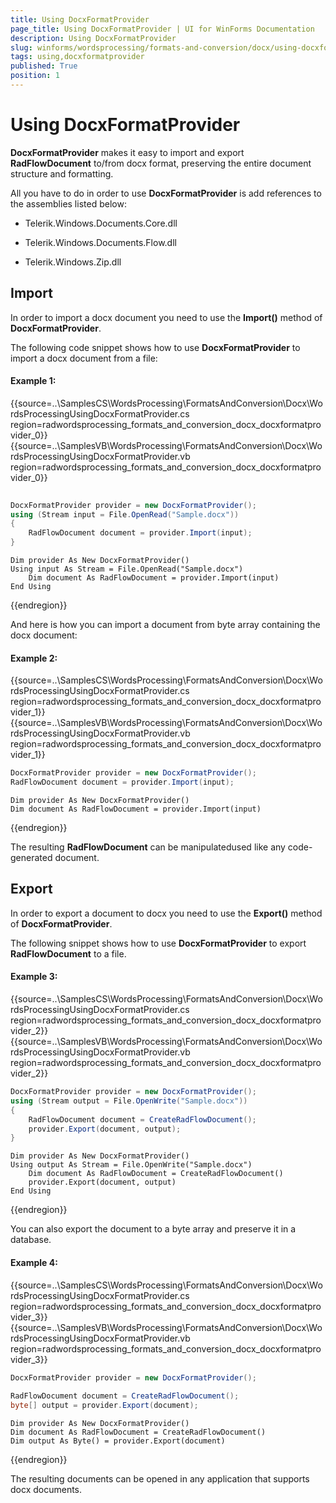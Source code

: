 ```yaml
---
title: Using DocxFormatProvider
page_title: Using DocxFormatProvider | UI for WinForms Documentation
description: Using DocxFormatProvider
slug: winforms/wordsprocessing/formats-and-conversion/docx/using-docxformatprovider
tags: using,docxformatprovider
published: True
position: 1
---
```


# Using DocxFormatProvider

__DocxFormatProvider__ makes it easy to import and export __RadFlowDocument__ to/from docx format, preserving the entire document structure and formatting.
      

All you have to do in order to use __DocxFormatProvider__ is add references to the assemblies listed below:
      

* Telerik.Windows.Documents.Core.dll
          

* Telerik.Windows.Documents.Flow.dll
          

* Telerik.Windows.Zip.dll
          

## Import

In order to import a docx document you need to use the __Import()__ method of __DocxFormatProvider__.

The following code snippet shows how to use __DocxFormatProvider__ to import a docx document from a file:

#### Example 1:

{{source=..\SamplesCS\WordsProcessing\FormatsAndConversion\Docx\WordsProcessingUsingDocxFormatProvider.cs region=radwordsprocessing_formats_and_conversion_docx_docxformatprovider_0}} 
{{source=..\SamplesVB\WordsProcessing\FormatsAndConversion\Docx\WordsProcessingUsingDocxFormatProvider.vb region=radwordsprocessing_formats_and_conversion_docx_docxformatprovider_0}} 

````C#
            
DocxFormatProvider provider = new DocxFormatProvider();
using (Stream input = File.OpenRead("Sample.docx"))
{
    RadFlowDocument document = provider.Import(input);
}

````
````VB.NET
Dim provider As New DocxFormatProvider()
Using input As Stream = File.OpenRead("Sample.docx")
    Dim document As RadFlowDocument = provider.Import(input)
End Using

````

{{endregion}} 

And here is how you can import a document from byte array containing the docx document:
       
#### Example 2:

{{source=..\SamplesCS\WordsProcessing\FormatsAndConversion\Docx\WordsProcessingUsingDocxFormatProvider.cs region=radwordsprocessing_formats_and_conversion_docx_docxformatprovider_1}} 
{{source=..\SamplesVB\WordsProcessing\FormatsAndConversion\Docx\WordsProcessingUsingDocxFormatProvider.vb region=radwordsprocessing_formats_and_conversion_docx_docxformatprovider_1}}
````C#
DocxFormatProvider provider = new DocxFormatProvider();
RadFlowDocument document = provider.Import(input);

````
````VB.NET
Dim provider As New DocxFormatProvider()
Dim document As RadFlowDocument = provider.Import(input)

```` 



{{endregion}} 

The resulting __RadFlowDocument__ can be manipulatedused like any code-generated document.

## Export

In order to export a document to docx you need to use the __Export()__ method of __DocxFormatProvider__.

The following snippet shows how to use __DocxFormatProvider__ to export __RadFlowDocument__ to a file.

#### Example 3:

{{source=..\SamplesCS\WordsProcessing\FormatsAndConversion\Docx\WordsProcessingUsingDocxFormatProvider.cs region=radwordsprocessing_formats_and_conversion_docx_docxformatprovider_2}} 
{{source=..\SamplesVB\WordsProcessing\FormatsAndConversion\Docx\WordsProcessingUsingDocxFormatProvider.vb region=radwordsprocessing_formats_and_conversion_docx_docxformatprovider_2}}
````C#
DocxFormatProvider provider = new DocxFormatProvider();
using (Stream output = File.OpenWrite("Sample.docx"))
{
    RadFlowDocument document = CreateRadFlowDocument();
    provider.Export(document, output);
}

````
````VB.NET
Dim provider As New DocxFormatProvider()
Using output As Stream = File.OpenWrite("Sample.docx")
    Dim document As RadFlowDocument = CreateRadFlowDocument()
    provider.Export(document, output)
End Using

```` 



{{endregion}} 

You can also export the document to a byte array and preserve it in a database.

#### Example 4:

{{source=..\SamplesCS\WordsProcessing\FormatsAndConversion\Docx\WordsProcessingUsingDocxFormatProvider.cs region=radwordsprocessing_formats_and_conversion_docx_docxformatprovider_3}} 
{{source=..\SamplesVB\WordsProcessing\FormatsAndConversion\Docx\WordsProcessingUsingDocxFormatProvider.vb region=radwordsprocessing_formats_and_conversion_docx_docxformatprovider_3}}
````C#
DocxFormatProvider provider = new DocxFormatProvider();
        
RadFlowDocument document = CreateRadFlowDocument();
byte[] output = provider.Export(document);

````
````VB.NET
Dim provider As New DocxFormatProvider()
Dim document As RadFlowDocument = CreateRadFlowDocument()
Dim output As Byte() = provider.Export(document)

```` 



{{endregion}} 

The resulting documents can be opened in any application that supports docx documents.
        
